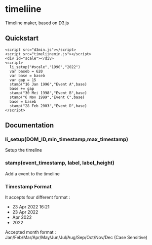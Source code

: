 # timeliine
Timeline maker, based on D3.js

## Quickstart
```
<script src="d3min.js"></script>
<script src="timeliinemin.js"></script>
<div id="scale"></div>
<script>
  li_setup("#scale","1990","2022")
  var baseb = 620
  var base = baseb
  var gap = 15
  stamp("16 Jan 1996","Event A",base)
  base += gap
  stamp("30 Mei 1998","Event B",base)
  stamp("6 Nov 1999","Event C",base)
  base = baseb
  stamp("28 Feb 2003","Event D",base)
</script>
```
## Documentation

### li_setup(DOM_ID,min_timestamp,max_timestamp)
Setup the timeline
### stamp(event_timestamp, label, label_height)
Add a event to the timeline

### Timestamp Format
It accepts four different format : 
* 23 Apr 2022 16:21   
* 23 Apr 2022
* Apr 2022
* 2022

Accepted month format : Jan/Feb/Mar/Apr/May/Jun/Jul/Aug/Sep/Oct/Nov/Dec (Case Sensitive)
